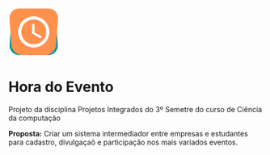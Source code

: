 <img width="100px" height="100px" src="./WebContent/WEB-INF/logo/horadoevento.png">

<h1>Hora do Evento</h1>

<p>Projeto da disciplina Projetos Integrados do 3º Semetre do curso de Ciência da computação</p>
<p><b>Proposta:</b> Criar um sistema intermediador entre empresas e estudantes para cadastro, divulgaçaõ e participação nos mais variados eventos.</p>
